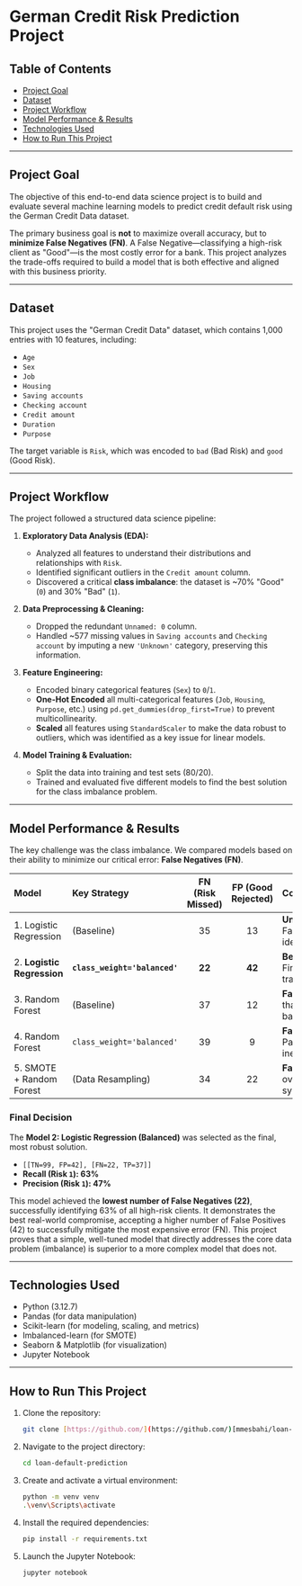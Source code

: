 
# German Credit Risk Prediction Project

## Table of Contents
* [Project Goal](#project-goal)
* [Dataset](#dataset)
* [Project Workflow](#project-workflow)
* [Model Performance & Results](#model-performance--results)
* [Technologies Used](#technologies-used)
* [How to Run This Project](#how-to-run-this-project)

---

## Project Goal

The objective of this end-to-end data science project is to build and evaluate several machine learning models to predict credit default risk using the German Credit Data dataset.

The primary business goal is **not** to maximize overall accuracy, but to **minimize False Negatives (FN)**. A False Negative—classifying a high-risk client as "Good"—is the most costly error for a bank. This project analyzes the trade-offs required to build a model that is both effective and aligned with this business priority.

---

## Dataset

This project uses the "German Credit Data" dataset, which contains 1,000 entries with 10 features, including:
* `Age`
* `Sex`
* `Job`
* `Housing`
* `Saving accounts`
* `Checking account`
* `Credit amount`
* `Duration`
* `Purpose`

The target variable is `Risk`, which was encoded to `bad` (Bad Risk) and `good` (Good Risk).

---

## Project Workflow

The project followed a structured data science pipeline:

1.  **Exploratory Data Analysis (EDA):**
    * Analyzed all features to understand their distributions and relationships with `Risk`.
    * Identified significant outliers in the `Credit amount` column.
    * Discovered a critical **class imbalance**: the dataset is ~70% "Good" (`0`) and 30% "Bad" (`1`).

2.  **Data Preprocessing & Cleaning:**
    * Dropped the redundant `Unnamed: 0` column.
    * Handled ~577 missing values in `Saving accounts` and `Checking account` by imputing a new `'Unknown'` category, preserving this information.

3.  **Feature Engineering:**
    * Encoded binary categorical features (`Sex`) to `0`/`1`.
    * **One-Hot Encoded** all multi-categorical features (`Job`, `Housing`, `Purpose`, etc.) using `pd.get_dummies(drop_first=True)` to prevent multicollinearity.
    * **Scaled** all features using `StandardScaler` to make the data robust to outliers, which was identified as a key issue for linear models.

4.  **Model Training & Evaluation:**
    * Split the data into training and test sets (80/20).
    * Trained and evaluated five different models to find the best solution for the class imbalance problem.

---

## Model Performance & Results

The key challenge was the class imbalance. We compared models based on their ability to minimize our critical error: **False Negatives (FN)**.

| Model | Key Strategy | FN (Risk Missed) | FP (Good Rejected) | Conclusion |
| :--- | :--- | :---: | :---: | :--- |
| 1. Logistic Regression | (Baseline) | 35 | 13 | **Unacceptable.** Fails to identify risk. |
| 2. **Logistic Regression** | **`class_weight='balanced'`** | **22** | **42** | **Best Model.** Finds the best trade-off. |
| 3. Random Forest | (Baseline) | 37 | 12 | **Failed.** Worse than the baseline. |
| 4. Random Forest | `class_weight='balanced'` | 39 | 9 | **Failed.** Parameter was ineffective. |
| 5. SMOTE + Random Forest | (Data Resampling) | 34 | 22 | **Failed.** Model overfit to synthetic data. |

### Final Decision

The **Model 2: Logistic Regression (Balanced)** was selected as the final, most robust solution.

* `[[TN=99, FP=42], [FN=22, TP=37]]`
* **Recall (Risk `1`): 63%**
* **Precision (Risk `1`): 47%**

This model achieved the **lowest number of False Negatives (22)**, successfully identifying 63% of all high-risk clients. It demonstrates the best real-world compromise, accepting a higher number of False Positives (42) to successfully mitigate the most expensive error (FN). This project proves that a simple, well-tuned model that directly addresses the core data problem (imbalance) is superior to a more complex model that does not.

---

## Technologies Used
* Python (3.12.7)
* Pandas (for data manipulation)
* Scikit-learn (for modeling, scaling, and metrics)
* Imbalanced-learn (for SMOTE)
* Seaborn & Matplotlib (for visualization)
* Jupyter Notebook

---

## How to Run This Project

1.  Clone the repository:
    ```sh
    git clone [https://github.com/](https://github.com/)[mmesbahi/loan-default-prediction.git
    ```
2.  Navigate to the project directory:
    ```sh
    cd loan-default-prediction
    ```
3.  Create and activate a virtual environment:
    ```sh
    python -m venv venv
    .\venv\Scripts\activate
    ```
4.  Install the required dependencies:
    ```sh
    pip install -r requirements.txt
    ```
5.  Launch the Jupyter Notebook:
    ```sh
    jupyter notebook
    ```
